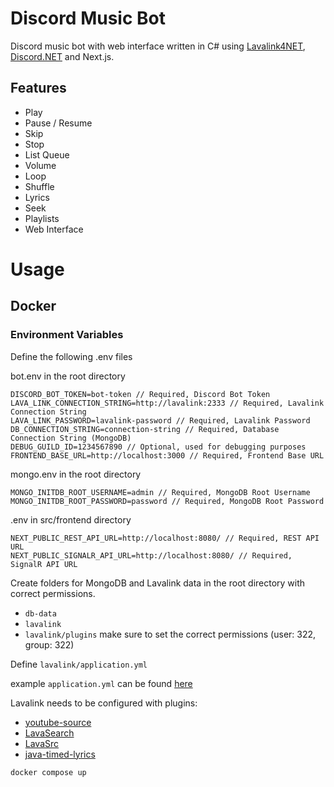 # Discord Music Bot

Discord music bot with web interface written in C# using [Lavalink4NET](https://github.com/angelobreuer/Lavalink4NET), [Discord.NET](https://github.com/discord-net/Discord.Net) and Next.js.

## Features
- Play
- Pause / Resume
- Skip
- Stop
- List Queue
- Volume
- Loop
- Shuffle
- Lyrics
- Seek
- Playlists
- Web Interface

# Usage

## Docker

### Environment Variables

Define the following .env files

bot.env in the root directory
```
DISCORD_BOT_TOKEN=bot-token // Required, Discord Bot Token
LAVA_LINK_CONNECTION_STRING=http://lavalink:2333 // Required, Lavalink Connection String
LAVA_LINK_PASSWORD=lavalink-password // Required, Lavalink Password
DB_CONNECTION_STRING=connection-string // Required, Database Connection String (MongoDB)
DEBUG_GUILD_ID=1234567890 // Optional, used for debugging purposes
FRONTEND_BASE_URL=http://localhost:3000 // Required, Frontend Base URL
```

mongo.env in the root directory
```
MONGO_INITDB_ROOT_USERNAME=admin // Required, MongoDB Root Username
MONGO_INITDB_ROOT_PASSWORD=password // Required, MongoDB Root Password
```

.env in src/frontend directory
```
NEXT_PUBLIC_REST_API_URL=http://localhost:8080/ // Required, REST API URL
NEXT_PUBLIC_SIGNALR_API_URL=http://localhost:8080/ // Required, SignalR API URL
```

Create folders for MongoDB and Lavalink data in the root directory with correct permissions.
- `db-data`
- `lavalink`
- `lavalink/plugins` make sure to set the correct permissions (user: 322, group: 322)

Define `lavalink/application.yml`

example `application.yml` can be found [here](lavalink/example.application.yml)

Lavalink needs to be configured with plugins:
- [youtube-source](https://github.com/lavalink-devs/youtube-source)
- [LavaSearch](https://github.com/topi314/LavaSearch)
- [LavaSrc](https://github.com/topi314/LavaSrc)
- [java-timed-lyrics](https://github.com/DuncteBot/java-timed-lyrics)


`docker compose up`
